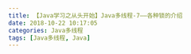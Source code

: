 ```yaml
---
title: 【Java学习之从头开始】Java多线程-7——各种锁的介绍
date: 2018-10-22 10:17:05
categories: Java多线程
tags: [Java多线程, Java]
---
```

